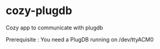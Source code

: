 # cozy-plugdb
Cozy app to communicate with plugdb

Prerequisite : 
You need a PlugDB running on /dev/ttyACM0
